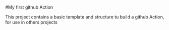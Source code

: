 #My first github Action

This project contains a basic template and structure tu build a github Action, for use in others projects
